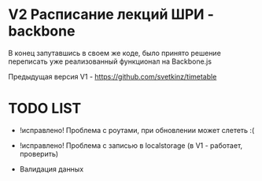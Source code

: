 V2 Расписание лекций ШРИ - backbone
=======

В конец запутавшись в своем же коде, было принято решение переписать уже реализованный функционал на Backbone.js

Предыдущая версия V1 - https://github.com/svetkinz/timetable

TODO LIST
=======
* !исправлено! Проблема с роутами, при обновлении может слететь :(
* !исправлено! Проблема с записью в localstorage (в V1 - работает, проверить)

* Валидация данных
